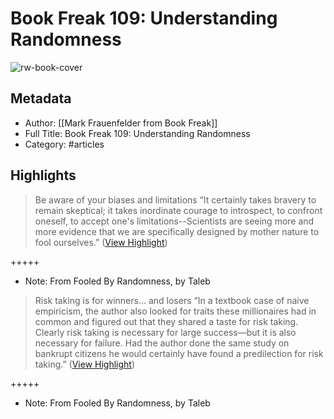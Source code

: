 # Book Freak 109: Understanding Randomness

![rw-book-cover](https://readwise-assets.s3.amazonaws.com/static/images/article2.74d541386bbf.png)

## Metadata
- Author: [[Mark Frauenfelder from Book Freak]]
- Full Title: Book Freak 109: Understanding Randomness
- Category: #articles

## Highlights

> Be aware of your biases and limitations
>  “It certainly takes bravery to remain skeptical; it takes inordinate courage to introspect, to confront oneself, to accept one's limitations--Scientists are seeing more and more evidence that we are specifically designed by mother nature to fool ourselves.” ([View Highlight](https://read.readwise.io/read/01gv12h34cxth6bpfaaypj3a54))


+++++ 
- Note: From Fooled By Randomness, by Taleb


> Risk taking is for winners… and losers
>  “In a textbook case of naive empiricism, the author also looked for traits these millionaires had in common and figured out that they shared a taste for risk taking. Clearly risk taking is necessary for large success—but it is also necessary for failure. Had the author done the same study on bankrupt citizens he would certainly have found a predilection for risk taking.” ([View Highlight](https://read.readwise.io/read/01gv12k2tn64fdcgmm1jg35wmg))


+++++ 
- Note: From Fooled By Randomness, by Taleb

